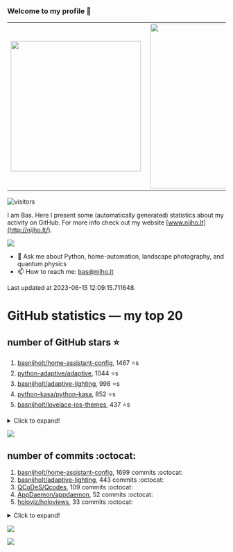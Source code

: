 ### Welcome to my profile 👋

<center>
  <table>
    <tr>
        <td><img width="300px" align="left" src="https://github-readme-stats.vercel.app/api/top-langs/?username=basnijholt&hide=TeX,Jupyter%20Notebook&layout=compact&theme=radical" /></td>
        <td><img align='right' src="https://github-readme-stats.vercel.app/api?username=basnijholt&show_icons=true&theme=radical" width="380"></td>
    </tr>
  </table>
</center>

![visitors](https://visitor-badge.glitch.me/badge?page_id=basnijholt.visitor-badge)

I am Bas. Here I present some (automatically generated) statistics about my activity on GitHub. For more info check out my website [www.nijho.lt](http://nijho.lt/).

![](https://www.nijho.lt/authors/admin/avatar_hu9e60e4b9bc120dfb6a666009f2878da6_182107_250x250_fill_q90_lanczos_center.jpg)

- 💬 Ask me about Python, home-automation, landscape photography, and quantum physics
- 📫 How to reach me: bas@nijho.lt

Last updated at 2023-06-15 12:09:15.711648.

# GitHub statistics — my top 20

## number of GitHub stars ⭐️

1. [basnijholt/home-assistant-config](https://github.com/basnijholt/home-assistant-config/), 1467 ⭐️s
2. [python-adaptive/adaptive](https://github.com/python-adaptive/adaptive/), 1044 ⭐️s
3. [basnijholt/adaptive-lighting](https://github.com/basnijholt/adaptive-lighting/), 998 ⭐️s
4. [python-kasa/python-kasa](https://github.com/python-kasa/python-kasa/), 852 ⭐️s
5. [basnijholt/lovelace-ios-themes](https://github.com/basnijholt/lovelace-ios-themes/), 437 ⭐️s
<details><summary>Click to expand!</summary>

6. [basnijholt/lovelace-ios-dark-mode-theme](https://github.com/basnijholt/lovelace-ios-dark-mode-theme/), 412 ⭐️s
7. [basnijholt/miflora](https://github.com/basnijholt/miflora/), 360 ⭐️s
8. [basnijholt/rsync-time-machine.py](https://github.com/basnijholt/rsync-time-machine.py/), 306 ⭐️s
9. [topocm/topocm_content](https://github.com/topocm/topocm_content/), 240 ⭐️s
10. [basnijholt/home-assistant-streamdeck-yaml](https://github.com/basnijholt/home-assistant-streamdeck-yaml/), 109 ⭐️s
11. [basnijholt/home-assistant-macbook-touch-bar](https://github.com/basnijholt/home-assistant-macbook-touch-bar/), 92 ⭐️s
12. [kwant-project/kwant](https://github.com/kwant-project/kwant/), 73 ⭐️s
13. [basnijholt/markdown-code-runner](https://github.com/basnijholt/markdown-code-runner/), 71 ⭐️s
14. [basnijholt/home-assistant-streamdeck-yaml-addon](https://github.com/basnijholt/home-assistant-streamdeck-yaml-addon/), 45 ⭐️s
15. [basnijholt/aiokef](https://github.com/basnijholt/aiokef/), 29 ⭐️s
16. [basnijholt/thesis-cover](https://github.com/basnijholt/thesis-cover/), 25 ⭐️s
17. [basnijholt/instacron](https://github.com/basnijholt/instacron/), 19 ⭐️s
18. [basnijholt/adaptive-scheduler](https://github.com/basnijholt/adaptive-scheduler/), 17 ⭐️s
19. [basnijholt/addon-otmonitor](https://github.com/basnijholt/addon-otmonitor/), 15 ⭐️s
20. [kwant-project/kwant-tutorial-2016](https://github.com/kwant-project/kwant-tutorial-2016/), 13 ⭐️s

</details>

![](https://github.com/basnijholt/basnijholt/raw/main/stars_over_time.png)

## number of commits :octocat:

1. [basnijholt/home-assistant-config](https://github.com/basnijholt/home-assistant-config/), 1699 commits :octocat:
2. [basnijholt/adaptive-lighting](https://github.com/basnijholt/adaptive-lighting/), 443 commits :octocat:
3. [QCoDeS/Qcodes](https://github.com/QCoDeS/Qcodes/), 109 commits :octocat:
4. [AppDaemon/appdaemon](https://github.com/AppDaemon/appdaemon/), 52 commits :octocat:
5. [holoviz/holoviews](https://github.com/holoviz/holoviews/), 33 commits :octocat:
<details><summary>Click to expand!</summary>

6. [mpi4py/mpi4py](https://github.com/mpi4py/mpi4py/), 1 commits :octocat:
7. [cornelk/hashmap](https://github.com/cornelk/hashmap/), 1 commits :octocat:
8. [aio-libs/async-timeout](https://github.com/aio-libs/async-timeout/), 0 commits :octocat:
9. [conda-forge/adaptive-feedstock](https://github.com/conda-forge/adaptive-feedstock/), 0 commits :octocat:
10. [joblib/loky](https://github.com/joblib/loky/), 0 commits :octocat:
11. [basnijholt/Casimir-programming-2019](https://github.com/basnijholt/Casimir-programming-2019/), 0 commits :octocat:
12. [gdsfactory/gdsfactory](https://github.com/gdsfactory/gdsfactory/), 0 commits :octocat:
13. [basnijholt/calendar-of-life](https://github.com/basnijholt/calendar-of-life/), 0 commits :octocat:
14. [sigma-py/quadpy](https://github.com/sigma-py/quadpy/), 0 commits :octocat:
15. [conda-forge/jupyter_cms-feedstock](https://github.com/conda-forge/jupyter_cms-feedstock/), 0 commits :octocat:
16. [ianare/exif-py](https://github.com/ianare/exif-py/), 0 commits :octocat:
17. [basnijholt/net-worth-tracker](https://github.com/basnijholt/net-worth-tracker/), 0 commits :octocat:
18. [basnijholt/orbitalfield](https://github.com/basnijholt/orbitalfield/), 0 commits :octocat:
19. [codechimp-org/ha-menu](https://github.com/codechimp-org/ha-menu/), 0 commits :octocat:
20. [ethereum/EIPs](https://github.com/ethereum/EIPs/), 0 commits :octocat:

</details>

![](https://github.com/basnijholt/basnijholt/raw/main/commits_per_hour.png)

![](https://github.com/basnijholt/basnijholt/raw/main/commits_per_weekday.png)

